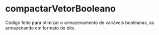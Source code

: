 # compactarVetorBooleano

Código feito para otimizar o armazenamento de variáveis booleanas, as armazenando em formato de bits.
